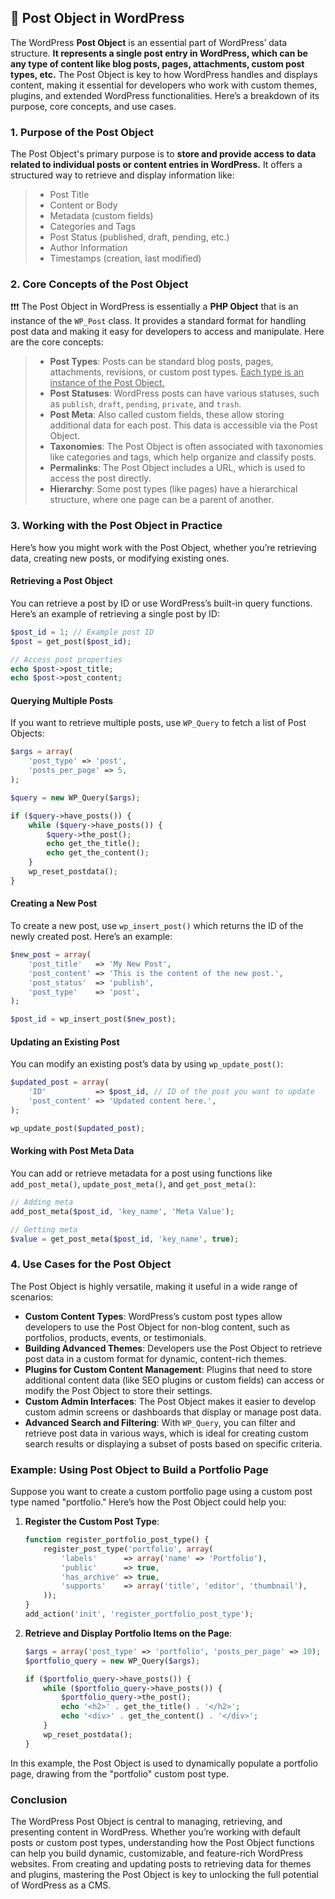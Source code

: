 ## 📌 Post Object in WordPress

The WordPress **Post Object** is an essential part of WordPress’ data structure. **It represents a single post entry in WordPress, which can be any type of content like blog posts, pages, attachments, custom post types, etc.** The Post Object is key to how WordPress handles and displays content, making it essential for developers who work with custom themes, plugins, and extended WordPress functionalities. Here’s a breakdown of its purpose, core concepts, and use cases.

### 1. Purpose of the Post Object

The Post Object's primary purpose is to **store and provide access to data related to individual posts or content entries in WordPress.** It offers a structured way to retrieve and display information like:
>
> - Post Title
> - Content or Body
> - Metadata (custom fields)
> - Categories and Tags
> - Post Status (published, draft, pending, etc.)
> - Author Information
> - Timestamps (creation, last modified)
>
### 2. Core Concepts of the Post Object

❗️❗️❗️ The Post Object in WordPress is essentially a **PHP Object** that is an instance of the `WP_Post` class. It provides a standard format for handling post data and making it easy for developers to access and manipulate. Here are the core concepts:

> - **Post Types**: Posts can be standard blog posts, pages, attachments, revisions, or custom post types. <u>Each type is an instance of the Post Object.</u>
> - **Post Statuses**: WordPress posts can have various statuses, such as `publish`, `draft`, `pending`, `private`, and `trash`.
> - **Post Meta**: Also called custom fields, these allow storing additional data for each post. This data is accessible via the Post Object.
> - **Taxonomies**: The Post Object is often associated with taxonomies like categories and tags, which help organize and classify posts.
> - **Permalinks**: The Post Object includes a URL, which is used to access the post directly.
> - **Hierarchy**: Some post types (like pages) have a hierarchical structure, where one page can be a parent of another.

### 3. Working with the Post Object in Practice

Here’s how you might work with the Post Object, whether you’re retrieving data, creating new posts, or modifying existing ones.

#### Retrieving a Post Object

You can retrieve a post by ID or use WordPress’s built-in query functions. Here’s an example of retrieving a single post by ID:

```php
$post_id = 1; // Example post ID
$post = get_post($post_id);

// Access post properties
echo $post->post_title;
echo $post->post_content;
```

#### Querying Multiple Posts

If you want to retrieve multiple posts, use `WP_Query` to fetch a list of Post Objects:

```php
$args = array(
    'post_type' => 'post',
    'posts_per_page' => 5,
);

$query = new WP_Query($args);

if ($query->have_posts()) {
    while ($query->have_posts()) {
        $query->the_post();
        echo get_the_title();
        echo get_the_content();
    }
    wp_reset_postdata();
}
```

#### Creating a New Post

To create a new post, use `wp_insert_post()` which returns the ID of the newly created post. Here’s an example:

```php
$new_post = array(
    'post_title'   => 'My New Post',
    'post_content' => 'This is the content of the new post.',
    'post_status'  => 'publish',
    'post_type'    => 'post',
);

$post_id = wp_insert_post($new_post);
```

#### Updating an Existing Post

You can modify an existing post’s data by using `wp_update_post()`:

```php
$updated_post = array(
    'ID'           => $post_id, // ID of the post you want to update
    'post_content' => 'Updated content here.',
);

wp_update_post($updated_post);
```

#### Working with Post Meta Data

You can add or retrieve metadata for a post using functions like `add_post_meta()`, `update_post_meta()`, and `get_post_meta()`:

```php
// Adding meta
add_post_meta($post_id, 'key_name', 'Meta Value');

// Getting meta
$value = get_post_meta($post_id, 'key_name', true);
```

### 4. Use Cases for the Post Object

The Post Object is highly versatile, making it useful in a wide range of scenarios:

- **Custom Content Types**: WordPress’s custom post types allow developers to use the Post Object for non-blog content, such as portfolios, products, events, or testimonials.
- **Building Advanced Themes**: Developers use the Post Object to retrieve post data in a custom format for dynamic, content-rich themes.
- **Plugins for Custom Content Management**: Plugins that need to store additional content data (like SEO plugins or custom fields) can access or modify the Post Object to store their settings.
- **Custom Admin Interfaces**: The Post Object makes it easier to develop custom admin screens or dashboards that display or manage post data.
- **Advanced Search and Filtering**: With `WP_Query`, you can filter and retrieve post data in various ways, which is ideal for creating custom search results or displaying a subset of posts based on specific criteria.
  
### Example: Using Post Object to Build a Portfolio Page

Suppose you want to create a custom portfolio page using a custom post type named "portfolio." Here’s how the Post Object could help you:

1. **Register the Custom Post Type**:

   ```php
   function register_portfolio_post_type() {
       register_post_type('portfolio', array(
           'labels'      => array('name' => 'Portfolio'),
           'public'      => true,
           'has_archive' => true,
           'supports'    => array('title', 'editor', 'thumbnail'),
       ));
   }
   add_action('init', 'register_portfolio_post_type');
   ```

2. **Retrieve and Display Portfolio Items on the Page**:

   ```php
   $args = array('post_type' => 'portfolio', 'posts_per_page' => 10);
   $portfolio_query = new WP_Query($args);

   if ($portfolio_query->have_posts()) {
       while ($portfolio_query->have_posts()) {
           $portfolio_query->the_post();
           echo '<h2>' . get_the_title() . '</h2>';
           echo '<div>' . get_the_content() . '</div>';
       }
       wp_reset_postdata();
   }
   ```

In this example, the Post Object is used to dynamically populate a portfolio page, drawing from the "portfolio" custom post type.

### Conclusion

The WordPress Post Object is central to managing, retrieving, and presenting content in WordPress. Whether you’re working with default posts or custom post types, understanding how the Post Object functions can help you build dynamic, customizable, and feature-rich WordPress websites. From creating and updating posts to retrieving data for themes and plugins, mastering the Post Object is key to unlocking the full potential of WordPress as a CMS.